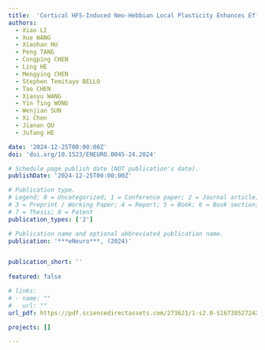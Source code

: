 ```yaml
---
title:  'Cortical HFS-Induced Neo-Hebbian Local Plasticity Enhances Efferent Output Signal and Strengthens Afferent Input Connectivity'
authors:
  - Xiao LI
  - Xue WANG
  - Xiaohan HU
  - Peng TANG
  - Congping CHEN
  - Ling HE
  - Mengying CHEN
  - Stephen Temitayo BELLO
  - Tao CHEN
  - Xiaoyu WANG
  - Yin Ting WONG
  - Wenjian SUN
  - Xi Chen
  - Jianan QU
  - Jufang HE

date: '2024-12-25T00:00:00Z'
doi: 'doi.org/10.1523/ENEURO.0045-24.2024'

# Schedule page publish date (NOT publication's date).
publishDate: '2024-12-25T00:00:00Z'

# Publication type.
# Legend: 0 = Uncategorized; 1 = Conference paper; 2 = Journal article;
# 3 = Preprint / Working Paper; 4 = Report; 5 = Book; 6 = Book section;
# 7 = Thesis; 8 = Patent
publication_types: ['2']

# Publication name and optional abbreviated publication name.
publication: '***eNeuro***, (2024)'


publication_short: ''
 
featured: false

# links:
# - name: ""
#   url: ""
url_pdf: https://pdf.sciencedirectassets.com/273621/1-s2.0-S1673852724X00065/1-s2.0-S1673852724000304/main.pdf?X-Amz-Security-Token=IQoJb3JpZ2luX2VjEGoaCXVzLWVhc3QtMSJIMEYCIQCPNemMjMJ1NnDcxHRc25MMBYkYh2ImvjbZP%2BlRVlWXZQIhAPiv59S3usUkO08Zq%2FD%2FqenxxIcFvwa9xLyS13EctIcBKrsFCLL%2F%2F%2F%2F%2F%2F%2F%2F%2F%2FwEQBRoMMDU5MDAzNTQ2ODY1Igw8BihK%2FEkfn15I7pgqjwWwLzOKk3rcruIyVk6t4EpZXHcQMXU1LNF%2BD4BcPV37aK%2BETOzuBh8n7YdGZ%2B1T%2BjGqUXC8uaSesM%2FhLwmwwBxkhbCWdMtlf9ZWYQIAKnb3uMj25AUxUfGlXq9MX4QlmP%2BR6%2Bvd%2BMdTkqzmDzSX%2Bihcr95z%2BjzAbC31udAfSsNYG4%2BF1kV%2B5xFDeZvo5DmNquXe%2FnDpxezPlBo2%2B%2BObaeHBUqw8F8urCLONMCCTsPAeOeahmbIeRCFGejpTvV2Qq2f1xMU7yk18jTCUotIWWb3r7lHQK87n30w7SpCVnT86bNwDqSeCQ3m4yhW8IHmxsNLynqzE9I1jJLCZ5LpNKGS70Qb5zwzfrqcGZYaU47eI9%2FcWlwgET3O8PPYOQkdJ%2FP11qNZa6G5LECf7VAkGFcUgie73qqoCZrXIH%2BdI3me1o2ADUQR4keLX5%2BFrGdjNea7rYNIsofZ3KZncwdWnI1TQXBOh0CXDixgXSY4PCZvHfP%2BtBNiB6CA4FccdAY1pwDFH3p%2BoxjBspZ8lYWoLfQhNflAAUVF9YK9pxH25Ofjjfut8h7YtlDRZVvsaSGhAqR1IHvov81AknEDc%2Bifr44Sn84FiYFbKT8m28Y%2BhtUkCAggS%2BJys8lVnNlMsSlSPs69MgocmfMs1%2FsUe6O5%2FM%2B9HHMX4SOZlJiORkwBfMl6JWVmshGhDQXJVcNwkqSxxKTTrqZtvNx0SXntqMp8k03NgHTwdsFmUynNDw3WttorL8yMNXrW1OOtyl3N971rp5ql9Rfyby2PgTt5pihmD7ZSf3P0kbZ1hN%2B7whEIkASPTz8%2BTVNQD2SNIdbRUy4ueJb5dIpsdF5trDM7g724AWtBZmYTZBesX5ntjtVR1Y8YFMMng97cGOrABEl6KXuYCir6nFTBGSLjK0ulGlN2TNnszkAAN6ur%2B7RE4OWVa99oPsaCWC3ui9BCpza%2Fx37i1NIe%2BP7wH18Hef%2BBeqgXsS64zstORcmk0VcvTjAlIxVsGcLp5yGhvaxDiD1ySK3rj%2FegORwiuXN5FBigrfHQjBHzFFLM1JhDkP9ZUw0R9I5KZIL5E1MFkDRS7VfLYw3b8kzONi53aKqhG08cdXVlHvdwFKT8S2NSA4rA%3D&X-Amz-Algorithm=AWS4-HMAC-SHA256&X-Amz-Date=20241003T015649Z&X-Amz-SignedHeaders=host&X-Amz-Expires=300&X-Amz-Credential=ASIAQ3PHCVTY3HRKIS3D%2F20241003%2Fus-east-1%2Fs3%2Faws4_request&X-Amz-Signature=5bf830c530d7c70bc93d415d49a8bf52a78b8236a5b13b07805efd445d35f374&hash=e1f09e275fc3fbafdc7b61161fee337febc8d30fb07eaadbd4465ebf8a5d08b9&host=68042c943591013ac2b2430a89b270f6af2c76d8dfd086a07176afe7c76c2c61&pii=S1673852724000304&tid=spdf-db1eecd4-969d-45a7-9fc1-ab3533943415&sid=c982361386906446dd587f23cf350d618ed0gxrqa&type=client&tsoh=d3d3LnNjaWVuY2VkaXJlY3QuY29t&ua=0e0d5b03045b56535556&rr=8cc951600b988514&cc=hk

projects: []

---
```






